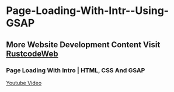# Page-Loading-With-Intr--Using-GSAP

## More Website Development Content Visit [RustcodeWeb](https://www.rustcodeweb.com/)

### Page Loading With Intro | HTML, CSS And GSAP
[Youtube Video](https://youtu.be/zM022EnNmVU)
